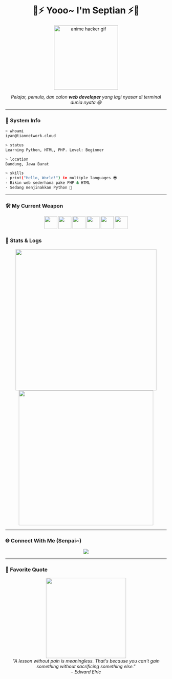 
<h1 align="center">🌸⚡ Yooo~ I'm Septian ⚡🌸</h1>
<p align="center">
  <img src="https://media.giphy.com/media/UQJlZ2NY4TLkQ/giphy.gif" width="200" alt="anime hacker gif" />
</p>
<p align="center">
  <i>Pelajar, pemula, dan calon <b>web developer</b> yang lagi nyasar di terminal dunia nyata 😅</i>
</p>

---

### 🧬 System Info
```bash
> whoami
iyan@tiannetwork.cloud

> status
Learning Python, HTML, PHP. Level: Beginner

> location
Bandung, Jawa Barat

> skills
- print("Hello, World!") in multiple languages 😎
- Bikin web sederhana pake PHP & HTML
- Sedang menjinakkan Python 🐉
```

---

### 🛠️ My Current Weapon
<div align="center">
  <img src="https://cdn.jsdelivr.net/gh/devicons/devicon/icons/python/python-original.svg" width="40" />
  <img src="https://cdn.jsdelivr.net/gh/devicons/devicon/icons/html5/html5-original.svg" width="40" />
  <img src="https://cdn.jsdelivr.net/gh/devicons/devicon/icons/php/php-original.svg" width="40" />
  <img src="https://cdn.jsdelivr.net/gh/devicons/devicon/icons/mysql/mysql-original.svg" width="40" />
  <img src="https://cdn.jsdelivr.net/gh/devicons/devicon/icons/linux/linux-original.svg" width="40" />
  <img src="https://cdn.jsdelivr.net/gh/devicons/devicon/icons/vscode/vscode-original.svg" width="40" />
</div>

### 🧪 Stats & Logs
<p align="center">
  <img src="https://github-readme-stats.vercel.app/api?username=ynzynnn&show_icons=true&theme=radical&hide_border=true" width="440"/>
  <img src="https://github-readme-streak-stats.herokuapp.com/?user=ynzynnn&theme=radical&hide_border=true" width="420"/>
</p>

---

### 🌐 Connect With Me (Senpai~)
<p align="center">
  <a href="https://discord.com/tianmyylup" target="_blank">
    <img src="https://img.shields.io/badge/Discord-Razka%230001-5865F2?style=for-the-badge&logo=discord&logoColor=white" />
  </a>
</p>

---

### 💬 Favorite Quote
<p align="center">
  <img src="https://media.giphy.com/media/13FrpeVH09Zrb2/giphy.gif" width="250" /><br>
  <i>"A lesson without pain is meaningless. That's because you can't gain something without sacrificing something else." <br>– Edward Elric</i>
</p>
